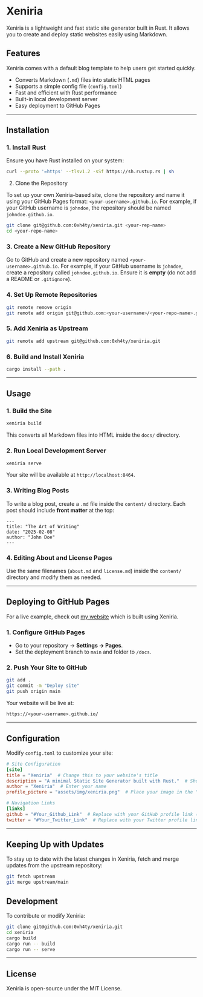 # Xeniria

Xeniria is a lightweight and fast static site generator built in Rust. It allows you to create and deploy static websites easily using Markdown.

## Features

Xeniria comes with a default blog template to help users get started quickly.

- Converts Markdown (`.md`) files into static HTML pages
- Supports a simple config file (`config.toml`)
- Fast and efficient with Rust performance
- Built-in local development server
- Easy deployment to GitHub Pages

---

## Installation

### 1. Install Rust

Ensure you have Rust installed on your system:

```sh
curl --proto '=https' --tlsv1.2 -sSf https://sh.rustup.rs | sh
```

2. Clone the Repository

To set up your own Xeniria-based site, clone the repository and name it using your GitHub Pages format: `<your-username>.github.io`. For example, if your GitHub username is `johndoe`, the repository should be named `johndoe.github.io`.

```sh
git clone git@github.com:0xh4ty/xeniria.git <your-rep-name>
cd <your-repo-name>
```

### 3. Create a New GitHub Repository

Go to GitHub and create a new repository named `<your-username>.github.io`. For example, if your GitHub username is `johndoe`, create a repository called `johndoe.github.io`. Ensure it is **empty** (do not add a README or `.gitignore`).

### 4. Set Up Remote Repositories

```sh
git remote remove origin
git remote add origin git@github.com:<your-username>/<your-repo-name>.git
```

### 5. Add Xeniria as Upstream

```sh
git remote add upstream git@github.com:0xh4ty/xeniria.git
```

### 6. Build and Install Xeniria

```sh
cargo install --path .
```

---

## Usage

### 1. Build the Site

```sh
xeniria build
```

This converts all Markdown files into HTML inside the `docs/` directory.

### 2. Run Local Development Server

```sh
xeniria serve
```

Your site will be available at `http://localhost:8464`.

### 3. Writing Blog Posts

To write a blog post, create a `.md` file inside the `content/` directory. Each post should include **front matter** at the top:

```
---
title: "The Art of Writing"
date: "2025-02-08"
author: "John Doe"
---
```

### 4. Editing About and License Pages

Use the same filenames (`about.md` and `license.md`) inside the `content/` directory and modify them as needed.

---

## Deploying to GitHub Pages

For a live example, check out [my website](https://0xh4ty.github.io/) which is built using Xeniria.

### 1. Configure GitHub Pages

- Go to your repository → **Settings → Pages**.
- Set the deployment branch to `main` and folder to `/docs`.

### 2. Push Your Site to GitHub

```sh
git add .
git commit -m "Deploy site"
git push origin main
```

Your website will be live at:

```
https://<your-username>.github.io/
```

---

## Configuration

Modify `config.toml` to customize your site:

```toml
# Site Configuration
[site]
title = "Xeniria"  # Change this to your website's title
description = "A minimal Static Site Generator built with Rust."  # Short description of yourself
author = "Xeniria"  # Enter your name
profile_picture = "assets/img/xeniria.png"  # Place your image in the "assets/img/" directory and update the reference here, or provide the URL of your Twitter profile picture

# Navigation Links
[links]
github = "#Your_Github_Link"  # Replace with your GitHub profile link (e.g., "https://github.com/yourusername")
twitter = "#Your_Twitter_Link"  # Replace with your Twitter profile link (e.g., "https://twitter.com/yourusername")
```

---

## Keeping Up with Updates

To stay up to date with the latest changes in Xeniria, fetch and merge updates from the upstream repository:

```sh
git fetch upstream
git merge upstream/main
```

## Development

To contribute or modify Xeniria:

```sh
git clone git@github.com:0xh4ty/xeniria.git
cd xeniria
cargo build
cargo run -- build
cargo run -- serve
```

---

## License

Xeniria is open-source under the MIT License.

